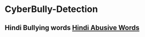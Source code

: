 # CyberBully-Detection

## Hindi Bullying words [Hindi Abusive Words](https://github.com/yaki29/CyberBully-Detection.git)